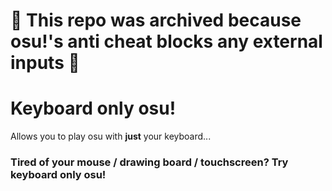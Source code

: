 # 🚨 This repo was archived because osu!'s anti cheat blocks any external inputs 🚨

# Keyboard only osu!
Allows you to play osu with **just** your keyboard...

### Tired of your mouse / drawing board / touchscreen? Try keyboard only osu!
